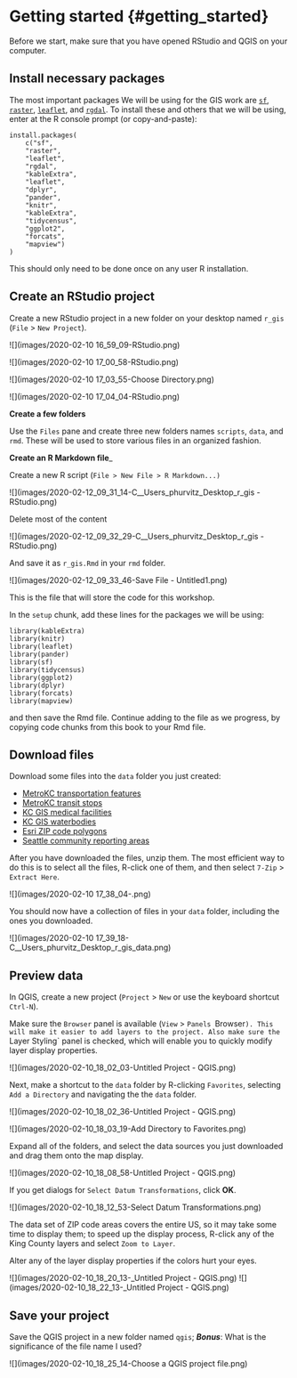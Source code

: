 # Getting started {#getting_started}

Before we start, make sure that you have opened RStudio and QGIS on your computer.

## Install necessary packages

The most important packages We will be using for the GIS work are [`sf`](https://r-spatial.github.io/sf/articles/sf1.html), [`raster`](https://cran.r-project.org/web/packages/raster/index.html),  [`leaflet`](https://cran.r-project.org/web/packages/leaflet/), and [`rgdal`](). To install these and others that we will be using, enter at the R console prompt (or copy-and-paste):

```
install.packages(
    c("sf", 
    "raster", 
    "leaflet", 
    "rgdal", 
    "kableExtra", 
    "leaflet", 
    "dplyr",
    "pander",
    "knitr",
    "kableExtra",
    "tidycensus",
    "ggplot2",
    "forcats",
    "mapview")
)
```

This should only need to be done once on any user R installation.

## Create an RStudio project

Create a new RStudio project in a new folder on your desktop named `r_gis` (`File` > `New Project`).

![](images/2020-02-10 16_59_09-RStudio.png)

![](images/2020-02-10 17_00_58-RStudio.png)

![](images/2020-02-10 17_03_55-Choose Directory.png)

![](images/2020-02-10 17_04_04-RStudio.png)

__Create a few folders__

Use the `Files` pane and create three new folders names `scripts`, `data`, and `rmd`. These will be used to store various files in an organized fashion.

__Create an R Markdown file___

Create a new R script (`File > New File > R Markdown...)` 

![](images/2020-02-12_09_31_14-C__Users_phurvitz_Desktop_r_gis - RStudio.png)

Delete most of the content

![](images/2020-02-12_09_32_29-C__Users_phurvitz_Desktop_r_gis - RStudio.png)

And save it as `r_gis.Rmd` in your `rmd` folder.

![](images/2020-02-12_09_33_46-Save File - Untitled1.png)

This is the file that will store the code for this workshop.

In the `setup` chunk, add these lines for the packages we will be using:

```
library(kableExtra)
library(knitr)
library(leaflet)
library(pander)
library(sf)
library(tidycensus)
library(ggplot2)
library(dplyr)
library(forcats)
library(mapview)
```

and then save the Rmd file. Continue adding to the file as we progress, by copying code chunks from this book to your Rmd file.

## Download files

Download some files into the `data` folder you just created:

* [MetroKC transportation features](http://staff.washington.edu/phurvitz/r_gis/data/Metro_Transportation_Network_TNET_in_King_County__trans_network_line.zip)
* [MetroKC transit stops](http://staff.washington.edu/phurvitz/r_gis/data/busstop_SHP.zip)
* [KC GIS medical facilities](http://staff.washington.edu/phurvitz/r_gis/data/medical_facilities_SHP.zip)
* [KC GIS waterbodies](http://staff.washington.edu/phurvitz/r_gis/data/wtrbdy_SHP.zip)
* [Esri ZIP code polygons](http://staff.washington.edu/phurvitz/r_gis/data/zip_poly.gdb.zip)
* [Seattle community reporting areas](http://staff.washington.edu/phurvitz/r_gis/data/Community_Reporting_Areas.zip)

After you have downloaded the files, unzip them. The most efficient way to do this is to select all the files, R-click one of them, and then select `7-Zip` > `Extract Here`. 

![](images/2020-02-10 17_38_04-.png)

You should now have a collection of files in your `data` folder, including the ones you downloaded.

![](images/2020-02-10 17_39_18-C__Users_phurvitz_Desktop_r_gis_data.png)

## Preview data
In QGIS, create a new project (`Project` > `New` or use the keyboard shortcut `Ctrl-N`).

Make sure the `Browser` panel is available (`View` > `Panels `Browser`). This will make it easier to add layers to the project. Also make sure the `Layer Styling` panel is checked, which will enable you to quickly modify layer display properties.

![](images/2020-02-10_18_02_03-Untitled Project - QGIS.png)

Next, make a shortcut to the `data` folder by R-clicking `Favorites`, selecting `Add a Directory` and navigating the the `data` folder.

![](images/2020-02-10_18_02_36-Untitled Project - QGIS.png)

![](images/2020-02-10_18_03_19-Add Directory to Favorites.png)

Expand all of the folders, and select the data sources you just downloaded and drag them onto the map display.

![](images/2020-02-10_18_08_58-Untitled Project - QGIS.png)

If you get dialogs for `Select Datum Transformations`, click __OK__.

![](images/2020-02-10_18_12_53-Select Datum Transformations.png)

The data set of ZIP code areas covers the entire US, so it may take some time to display them; to speed up the display process, R-click any of the King County layers and select `Zoom to Layer`.

Alter any of the layer display properties if the colors hurt your eyes.

![](images/2020-02-10_18_20_13-_Untitled Project - QGIS.png) ![](images/2020-02-10_18_22_13-_Untitled Project - QGIS.png)

## Save your project

Save the QGIS project in a new folder named `qgis`; ___Bonus___: What is the significance of the file name I used?

![](images/2020-02-10_18_25_14-Choose a QGIS project file.png)

<!--

You can label chapter and section titles using `{#label}` after them, e.g., we can reference Chapter \@ref(intro). If you do not manually label them, there will be automatic labels anyway, e.g., Chapter \@ref(methods).

Figures and tables with captions will be placed in `figure` and `table` environments, respectively.


```r
par(mar = c(4, 4, .1, .1))
plot(pressure, type = 'b', pch = 19)
```

<div class="figure" style="text-align: center">
<img src="010-getting_started_files/figure-html/nice-fig-1.png" alt="Here is a nice figure!" width="80%" />
<p class="caption">(\#fig:nice-fig)Here is a nice figure!</p>
</div>

Reference a figure by its code chunk label with the `fig:` prefix, e.g., see Figure \@ref(fig:nice-fig). Similarly, you can reference tables generated from `knitr::kable()`, e.g., see Table \@ref(tab:nice-tab).


```r
knitr::kable(
  head(iris, 20), caption = 'Here is a nice table!',
  booktabs = TRUE
)
```



Table: (\#tab:nice-tab)Here is a nice table!

| Sepal.Length| Sepal.Width| Petal.Length| Petal.Width|Species |
|------------:|-----------:|------------:|-----------:|:-------|
|          5.1|         3.5|          1.4|         0.2|setosa  |
|          4.9|         3.0|          1.4|         0.2|setosa  |
|          4.7|         3.2|          1.3|         0.2|setosa  |
|          4.6|         3.1|          1.5|         0.2|setosa  |
|          5.0|         3.6|          1.4|         0.2|setosa  |
|          5.4|         3.9|          1.7|         0.4|setosa  |
|          4.6|         3.4|          1.4|         0.3|setosa  |
|          5.0|         3.4|          1.5|         0.2|setosa  |
|          4.4|         2.9|          1.4|         0.2|setosa  |
|          4.9|         3.1|          1.5|         0.1|setosa  |
|          5.4|         3.7|          1.5|         0.2|setosa  |
|          4.8|         3.4|          1.6|         0.2|setosa  |
|          4.8|         3.0|          1.4|         0.1|setosa  |
|          4.3|         3.0|          1.1|         0.1|setosa  |
|          5.8|         4.0|          1.2|         0.2|setosa  |
|          5.7|         4.4|          1.5|         0.4|setosa  |
|          5.4|         3.9|          1.3|         0.4|setosa  |
|          5.1|         3.5|          1.4|         0.3|setosa  |
|          5.7|         3.8|          1.7|         0.3|setosa  |
|          5.1|         3.8|          1.5|         0.3|setosa  |

You can write citations, too. For example, we are using the **bookdown** package [@R-bookdown] in this sample book, which was built on top of R Markdown and **knitr** [@xie2015].
-->

